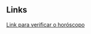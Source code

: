

## Links
[Link para verificar o horóscopo](https://www.metropoles.com/vida-e-estilo/horoscopo/horoscopo-2022-confira-a-previsao-de-hoje-02-05-para-seu-signo)

